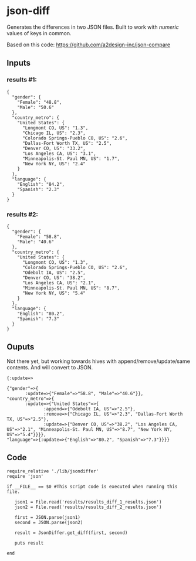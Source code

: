 # json-diff
Generates the differences in two JSON files. Built to work with *numeric* values of keys in common.

Based on this code: https://github.com/a2design-inc/json-compare

## Inputs

### results #1:

```
{
  "gender": {
    "Female": "48.8",
    "Male": "50.6"
  },
  "country_metro": {
    "United States": {
      "Longmont CO, US": "1.3",
      "Chicago IL, US": "2.3",
      "Colorado Springs-Pueblo CO, US": "2.6",
      "Dallas-Fort Worth TX, US": "2.5",
      "Denver CO, US": "33.2",
      "Los Angeles CA, US": "3.1",
      "Minneapolis-St. Paul MN, US": "1.7",
      "New York NY, US": "2.4"
    }
  },
  "language": {
    "English": "84.2",
    "Spanish": "2.3"
  }
}
```


### results #2:

```
{
  "gender": {
    "Female": "58.8",
    "Male": "40.6"
  },
  "country_metro": {
    "United States": {
      "Longmont CO, US": "1.3",
      "Colorado Springs-Pueblo CO, US": "2.6",
      "Odebolt IA, US": "2.5",
      "Denver CO, US": "38.2",
      "Los Angeles CA, US": "2.1",
      "Minneapolis-St. Paul MN, US": "8.7",
      "New York NY, US": "5.4"
    }
  },
  "language": {
    "English": "80.2",
    "Spanish": "7.3"
  }
}
```

## Ouputs 

Not there yet, but working towards hives with append/remove/update/same contents. And will convert to JSON.

```
{:update=>

{"gender"=>{
       :update=>{"Female"=>"58.8", "Male"=>"40.6"}}, 
"country_metro"=>{
       :update=>{"United States"=>{
              :append=>{"Odebolt IA, US"=>"2.5"}, 
              :remove=>{"Chicago IL, US"=>"2.3", "Dallas-Fort Worth TX, US"=>"2.5"}, 
              :update=>{"Denver CO, US"=>"38.2", "Los Angeles CA, US"=>"2.1", "Minneapolis-St. Paul MN, US"=>"8.7", "New York NY, US"=>"5.4"}}}}, 
"language"=>{:update=>{"English"=>"80.2", "Spanish"=>"7.3"}}}}
```


## Code

```
require_relative './lib/jsondiffer'
require 'json'

if __FILE__ == $0 #This script code is executed when running this file.

   json1 = File.read('results/results_diff_1_results.json')
   json2 = File.read('results/results_diff_2_results.json')

   first = JSON.parse(json1)
   second = JSON.parse(json2)

   result = JsonDiffer.get_diff(first, second)
   
   puts result

end

```
